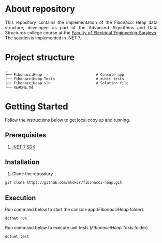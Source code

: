 # About repository
<p align="justify">
This repository contains the implementation of the Fibonacci Heap data structure, developed as part of the Advanced Algorithms and Data Structures college course at the <a href="https://www.etf.unsa.ba/">Faculty of Electrical Engineering Sarajevo</a>. The solution is implemented in .NET 7.
</p>


# Project structure
    .
    ├── FibonacciHeap                         # Console app
    ├── FibonacciHeap.Tests                   # xUnit tests
    ├── FibonacciHeap.sln                     # Solution file
    └── README.md


# Getting Started
<p align="justify">
Follow the instructions below to get local copy up and running.
</p>

## Prerequisites
1. <a href="https://dotnet.microsoft.com/en-us/download/dotnet/7.0">.NET 7 SDK</a>

## Installation
1. Clone the repository
```bash
git clone https://github.com/mkokor/fibonacci-heap.git
```

## Execution
<p align="justify">
Run command below to start the console app (<i>FibonacciHeap</i> folder).
</p>

```bash
dotnet run
```

<p align="justify">
Run command below to execute unit tests (<i>FibonacciHeap.Tests</i> folder).
</p>

```bash
dotnet test
```
